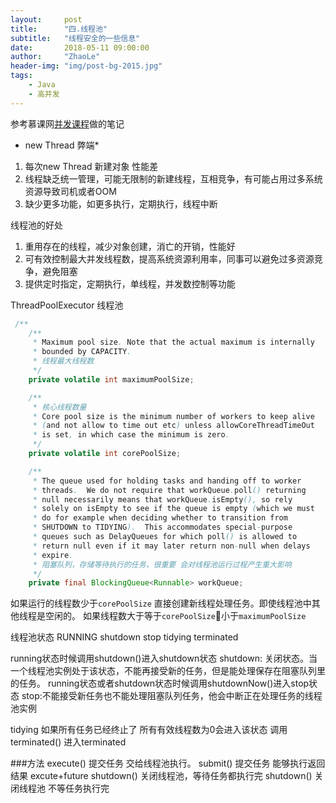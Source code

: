 ```yaml
---
layout:     post
title:      "四.线程池"
subtitle:   "线程安全的一些信息"
date:       2018-05-11 09:00:00
author:     "ZhaoLe"
header-img: "img/post-bg-2015.jpg"
tags:
    - Java
    - 高并发
---
```



参考慕课网[并发课程](https://coding.imooc.com/class/195.html)做的笔记

* new Thread 弊端*
1. 每次new Thread 新建对象 性能差
2. 线程缺乏统一管理，可能无限制的新建线程，互相竞争，有可能占用过多系统资源导致司机或者OOM
3. 缺少更多功能，如更多执行，定期执行，线程中断

线程池的好处
1. 重用存在的线程，减少对象创建，消亡的开销，性能好
3. 可有效控制最大并发线程数，提高系统资源利用率，同事可以避免过多资源竞争，避免阻塞
3. 提供定时指定，定期执行，单线程，并发数控制等功能

ThreadPoolExecutor 线程池

```java
 /**
    /**
     * Maximum pool size. Note that the actual maximum is internally
     * bounded by CAPACITY.
     * 线程最大线程数
     */
    private volatile int maximumPoolSize;

    /**
     * 核心线程数量
     * Core pool size is the minimum number of workers to keep alive
     * (and not allow to time out etc) unless allowCoreThreadTimeOut
     * is set, in which case the minimum is zero.
     */
    private volatile int corePoolSize;

    /**
     * The queue used for holding tasks and handing off to worker
     * threads.  We do not require that workQueue.poll() returning
     * null necessarily means that workQueue.isEmpty(), so rely
     * solely on isEmpty to see if the queue is empty (which we must
     * do for example when deciding whether to transition from
     * SHUTDOWN to TIDYING).  This accommodates special-purpose
     * queues such as DelayQueues for which poll() is allowed to
     * return null even if it may later return non-null when delays
     * expire.
     * 阻塞队列，存储等待执行的任务，很重要 会对线程池运行过程产生重大影响
     */
    private final BlockingQueue<Runnable> workQueue;

```

如果运行的线程数少于`corePoolSize` 直接创建新线程处理任务。即使线程池中其他线程是空闲的。
如果线程数大于等于`corePoolSize`🐧小于`maximumPoolSize` 



线程池状态 
RUNNING  shutdown stop tidying terminated

running状态时候调用shutdown()进入shutdown状态
shutdown: 关闭状态。当一个线程池实例处于该状态，不能再接受新的任务，但是能处理保存在阻塞队列里的任务。
running状态或者shutdown状态时候调用shutdownNow()进入stop状态
stop:不能接受新任务也不能处理阻塞队列任务，他会中断正在处理任务的线程池实例

tidying 如果所有任务已经终止了 所有有效线程数为0会进入该状态 
调用terminated() 
进入terminated


###方法
execute() 提交任务 交给线程池执行。
submit() 提交任务 能够执行返回结果 excute+future
shutdown() 关闭线程池，等待任务都执行完
shutdown() 关闭线程池 不等任务执行完